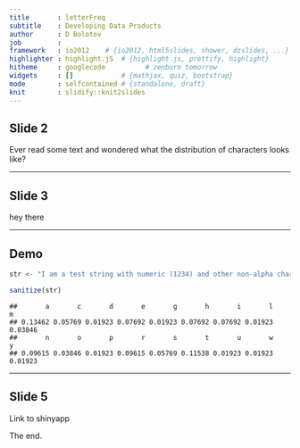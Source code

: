 ```yaml
---
title       : letterFreq
subtitle    : Developing Data Products
author      : D Bolotov
job         : 
framework   : io2012    # {io2012, html5slides, shower, dzslides, ...}
highlighter : highlight.jS  # {highlight.js, prettify, highlight}
hitheme     : googlecode          # zenburn tomorrow
widgets     : []            # {mathjax, quiz, bootstrap}
mode        : selfcontained # {standalone, draft}
knit        : slidify::knit2slides
---
```


## Slide 2

Ever read some text and wondered what the distribution of characters looks like?

---

## Slide 3

hey there

---

## Demo




```r
str <- "I am a test string with numeric (1234) and other non-alpha characters. (^_^)y "

sanitize(str)
```

```
##       a       c       d       e       g       h       i       l       m 
## 0.13462 0.05769 0.01923 0.07692 0.01923 0.07692 0.07692 0.01923 0.03846 
##       n       o       p       r       s       t       u       w       y 
## 0.09615 0.03846 0.01923 0.09615 0.05769 0.11538 0.01923 0.01923 0.01923
```

---

## Slide 5

Link to shinyapp

The end.





